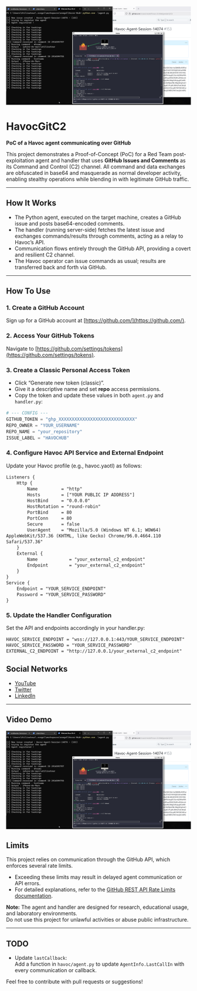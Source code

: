 <p align="center">
  <img src="assets/demo.png" alt="Havoc GitHub C2 Demo" width="600"/>
</p>

# HavocGitC2

**PoC of a Havoc agent communicating over GitHub**

This project demonstrates a Proof-of-Concept (PoC) for a Red Team post-exploitation agent and handler that uses **GitHub Issues and Comments** as its Command and Control (C2) channel. All command and data exchanges are obfuscated in base64 and masquerade as normal developer activity, enabling stealthy operations while blending in with legitimate GitHub traffic.

---

## How It Works

- The Python agent, executed on the target machine, creates a GitHub issue and posts base64-encoded comments.
- The handler (running server-side) fetches the latest issue and exchanges commands/results through comments, acting as a relay to Havoc’s API.
- Communication flows entirely through the GitHub API, providing a covert and resilient C2 channel.
- The Havoc operator can issue commands as usual; results are transferred back and forth via GitHub.

---

## How To Use

### 1. Create a GitHub Account

Sign up for a GitHub account at [https://github.com/](https://github.com/).

### 2. Access Your GitHub Tokens

Navigate to [https://github.com/settings/tokens](https://github.com/settings/tokens).

### 3. Create a Classic Personal Access Token

- Click “Generate new token (classic)”.
- Give it a descriptive name and set **repo** access permissions.
- Copy the token and update these values in both `agent.py` and `handler.py`:

```python
# --- CONFIG ---
GITHUB_TOKEN = "ghp_XXXXXXXXXXXXXXXXXXXXXXXXXXXXX" 
REPO_OWNER = "YOUR_USERNAME"
REPO_NAME = "your_repository"
ISSUE_LABEL = "HAVOCHUB"
```

### 4. Configure Havoc API Service and External Endpoint

Update your Havoc profile (e.g., havoc.yaotl) as follows:

```yaotl
Listeners {
    Http {
        Name         = "http"
        Hosts        = ["YOUR PUBLIC IP ADDRESS"]
        HostBind     = "0.0.0.0"
        HostRotation = "round-robin"
        PortBind     = 80
        PortConn     = 80
        Secure       = false
        UserAgent    = "Mozilla/5.0 (Windows NT 6.1; WOW64) AppleWebKit/537.36 (KHTML, like Gecko) Chrome/96.0.4664.110 Safari/537.36"
    }
    External {
        Name            = "your_external_c2_endpoint"
        Endpoint        = "your_external_c2_endpoint"
    }
}
Service {
    Endpoint = "YOUR_SERVICE_ENDPOINT"
    Password = "YOUR_SERVICE_PASSWORD"
}
```

### 5. Update the Handler Configuration

Set the API and endpoints accordingly in your handler.py:

```yaotl
HAVOC_SERVICE_ENDPOINT = "wss://127.0.0.1:443/YOUR_SERVICE_ENDPOINT"
HAVOC_SERVICE_PASSWORD = "YOUR_SERVICE_PASSWORD"
EXTERNAL_C2_ENDPOINT = "http://127.0.0.1/your_external_c2_endpoint"
```

## Social Networks

- [YouTube](https://www.youtube.com/c/processusthief)
- [Twitter](https://x.com/ProcessusT)
- [LinkedIn](https://www.linkedin.com/in/christopher-thiefin/)

---

## Video Demo

[![Watch the Demo](assets/demo.png)](assets/demo.mp4)


## Limits

This project relies on communication through the GitHub API, which enforces several rate limits.  
- Exceeding these limits may result in delayed agent communication or API errors.
- For detailed explanations, refer to the [GitHub REST API Rate Limits documentation](https://docs.github.com/fr/rest/using-the-rest-api/rate-limits-for-the-rest-api?apiVersion=2022-11-28#about-secondary-rate-limits).

**Note:** The agent and handler are designed for research, educational usage, and laboratory environments.  
Do not use this project for unlawful activities or abuse public infrastructure.

---

## TODO

- Update `lastCallback`:  
  Add a function in `havoc/agent.py` to update `AgentInfo.LastCallIn` with every communication or callback.

Feel free to contribute with pull requests or suggestions!

